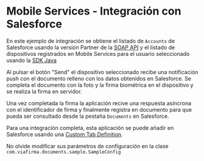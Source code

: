 Mobile Services - Integración con Salesforce
==========

En este ejemplo de integración se obtiene el listado de <code>Accounts</code> de Salesforce usando la versión Partner de la <a href="http://www.salesforce.com/us/developer/docs/api/">SOAP API</a> y el listado de dispositivos registrados en Mobile Services para el usuario seleccionado usando la <a href="https://github.com/viavansi/ms-sdk-java">SDK Java</a>

Al pulsar el botón "Send" el dispositivo seleccionado recibe una notificación push con el documento relleno con los datos obtenidos en Salesforce. Se completa el documento con la foto y la firma biométrica en el dispositivo y se realiza la firma en servidor.

Una vez completada la firma la aplicación recive una respuesta asíncrona con el identificador de firma y finalmente registra en documento para que pueda ser consultado desde la pestaña <code>Documents</code> en Salesforce.

Para una integración completa, esta aplicación se puede añadir en Salesforce usando una <a href="https://help.salesforce.com/HTViewHelpDoc?id=dev_tabscreate.htm">Custom Tab Definition</a>.

No olvide modificar sus parámetros de configuración en la clase <code>com.viafirma.documents.sample.SampleConfig</code>

